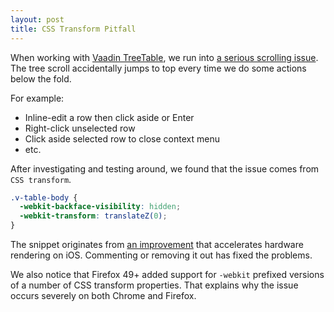 ```yaml
---
layout: post
title: CSS Transform Pitfall
---
```


When working with [Vaadin TreeTable](https://vaadin.com/docs/-/part/framework/components/components-treetable.html), we run into [a serious scrolling issue](https://jira.magnolia-cms.com/browse/MGNLUI-4084). The tree scroll accidentally jumps to top every time we do some actions below the fold.

For example:  

- Inline-edit a row then click aside or Enter
- Right-click unselected row
- Click aside selected row to close context menu
- etc.

After investigating and testing around, we found that the issue comes from `CSS transform`. 

```css
.v-table-body {
  -webkit-backface-visibility: hidden;
  -webkit-transform: translateZ(0);
}
```

The snippet originates from [an improvement](https://jira.magnolia-cms.com/browse/MGNLUI-1328) that accelerates hardware rendering on iOS. Commenting or removing it out has fixed the problems.

We also notice that Firefox 49+ added support for `-webkit` prefixed versions of a number of CSS transform properties. That explains why the issue occurs severely on both Chrome and Firefox.